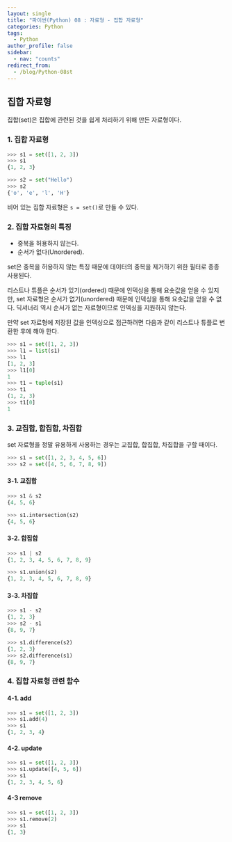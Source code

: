 ```yaml
---
layout: single
title: "파이썬(Python) 08 : 자료형 - 집합 자료형"
categories: Python
tags:
  - Python
author_profile: false
sidebar:
  - nav: "counts"
redirect_from:
  - /blog/Python-08st
---
```

## 집합 자료형

집합(set)은 집합에 관련된 것을 쉽게 처리하기 위해 만든 자료형이다.

### 1. 집합  자료형

```python
>>> s1 = set([1, 2, 3])
>>> s1
{1, 2, 3}
```

```python
>>> s2 = set("Hello")
>>> s2
{'o', 'e', 'l', 'H'}
```

비어 있는 집합 자료형은 `s = set()`로 만들 수 있다.

### 2. 집합 자료형의 특징

- 중복을 허용하지 않는다.
- 순서가 없다(Unordered).

set은 중복을 허용하지 않는 특징 때문에 데이터의 중복을 제거하기 위한 필터로 종종 사용된다.

리스트나 튜플은 순서가 있기(ordered) 때문에 인덱싱을 통해 요솟값을 얻을 수 있지만, set 자료형은 순서가 없기(unordered) 때문에 인덱싱을 통해 요솟값을 얻을 수 없다. 딕셔너리 역시 순서가 없는 자료형이므로 인덱싱을 지원하지 않는다.

만약 set 자료형에 저장된 값을 인덱싱으로 접근하려면 다음과 같이 리스트나 튜플로 변환한 후에 해야 한다.

```python
>>> s1 = set([1, 2, 3])
>>> l1 = list(s1)
>>> l1
[1, 2, 3]
>>> l1[0]
1
>>> t1 = tuple(s1)
>>> t1
(1, 2, 3)
>>> t1[0]
1
```

### 3. 교집합, 합집합, 차집합

set 자료형을 정말 유용하게 사용하는 경우는 교집합, 합집합, 차집합을 구할 때이다.

```python
>>> s1 = set([1, 2, 3, 4, 5, 6])
>>> s2 = set([4, 5, 6, 7, 8, 9])
```

#### 3-1. 교집합

```python
>>> s1 & s2
{4, 5, 6}
```

```python
>>> s1.intersection(s2)
{4, 5, 6}
```

#### 3-2. 합집합

```python
>>> s1 | s2
{1, 2, 3, 4, 5, 6, 7, 8, 9}
```

```python
>>> s1.union(s2)
{1, 2, 3, 4, 5, 6, 7, 8, 9}
```

#### 3-3. 차집합

```python
>>> s1 - s2
{1, 2, 3}
>>> s2 - s1
{8, 9, 7}
```

```python
>>> s1.difference(s2)
{1, 2, 3}
>>> s2.difference(s1)
{8, 9, 7}
```

### 4. 집합 자료형 관련 함수

#### 4-1. add

```python
>>> s1 = set([1, 2, 3])
>>> s1.add(4)
>>> s1
{1, 2, 3, 4}
```

#### 4-2. update

```python
>>> s1 = set([1, 2, 3])
>>> s1.update([4, 5, 6])
>>> s1
{1, 2, 3, 4, 5, 6}
```

#### 4-3 remove

```python
>>> s1 = set([1, 2, 3])
>>> s1.remove(2)
>>> s1
{1, 3}
```
